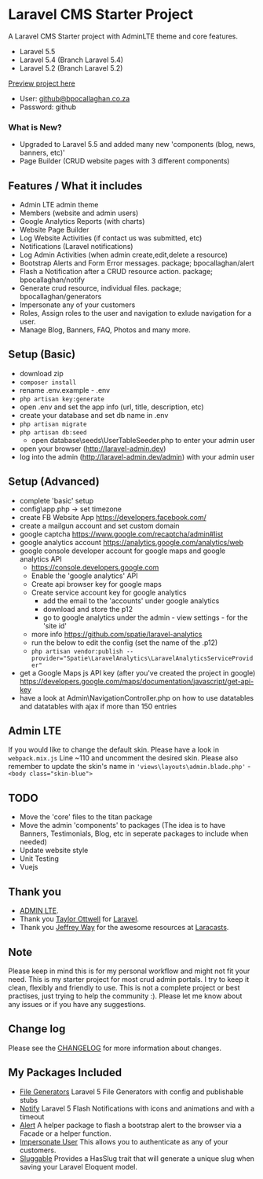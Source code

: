 # Laravel CMS Starter Project

A Laravel CMS Starter project with AdminLTE theme and core features.
- Laravel 5.5
- Laravel 5.4 (Branch Laravel 5.4)
- Laravel 5.2 (Branch Laravel 5.2)

[Preview project here](http://bpocallaghan.co.za)
- User: github@bpocallaghan.co.za
- Password: github

### What is New?
- Upgraded to Laravel 5.5 and added many new 'components (blog, news, banners, etc)'
- Page Builder (CRUD website pages with 3 different components)

## Features / What it includes
- Admin LTE admin theme
- Members (website and admin users)
- Google Analytics Reports (with charts)
- Website Page Builder
- Log Website Activities (if contact us was submitted, etc)
- Notifications (Laravel notifications)
- Log Admin Activities (when admin create,edit,delete a resource)
- Bootstrap Alerts and Form Error messages. package; bpocallaghan/alert
- Flash a Notification after a CRUD resource action. package; bpocallaghan/notify
- Generate crud resource, individual files. package; bpocallaghan/generators
- Impersonate any of your customers
- Roles, Assign roles to the user and navigation to exlude navigation for a user.
- Manage Blog, Banners, FAQ, Photos and many more.

## Setup (Basic)
- download zip
- ```composer install```
- rename .env.example - .env
- ```php artisan key:generate```
- open .env and set the app info (url, title, description, etc)
- create your database and set db name in .env
- ```php artisan migrate```
- ```php artisan db:seed```
	- open database\seeds\UserTableSeeder.php to enter your admin user
- open your browser (http://laravel-admin.dev)
- log into the admin (http://laravel-admin.dev/admin) with your admin user

## Setup (Advanced)
- complete 'basic' setup
- config\app.php -> set timezone
- create FB Website App https://developers.facebook.com/
- create a mailgun account and set custom domain
- google captcha https://www.google.com/recaptcha/admin#list
- google analytics account https://analytics.google.com/analytics/web
- google console developer account for google maps and google analytics API
    - https://console.developers.google.com
    - Enable the 'google analytics' API
	- Create api browser key for google maps
	- Create service account key for google analytics
		- add the email to the 'accounts' under google analytics
 		- download and store the p12
 		- go to google analytics under the admin - view settings - for the 'site id'
 	- more info https://github.com/spatie/laravel-analytics
 	- run the below to edit the config (set the name of the .p12)
 	- ```php artisan vendor:publish --provider="Spatie\LaravelAnalytics\LaravelAnalyticsServiceProvider"```
- get a Google Maps js API key (after you've created the project in google) https://developers.google.com/maps/documentation/javascript/get-api-key 
- have a look at Admin\NavigationController.php on how to use datatables and datatables with ajax if more than 150 entries

## Admin LTE
If you would like to change the default skin. 
Please have a look in `webpack.mix.js` Line ~110 and uncomment the desired skin.
Please also remember to update the skin's name in `'views\layouts\admin.blade.php'` - `<body class="skin-blue">`

## TODO
- Move the 'core' files to the titan package
- Move the admin 'components' to packages (The idea is to have Banners, Testimonials, Blog, etc in seperate packages to include when needed)
- Update website style
- Unit Testing
- Vuejs

## Thank you

- [ADMIN LTE](https://github.com/almasaeed2010/AdminLTE).
- Thank you [Taylor Ottwell](https://github.com/taylorotwell) for [Laravel](http://laravel.com/).
- Thank you [Jeffrey Way](https://github.com/JeffreyWay) for the awesome resources at [Laracasts](https://laracasts.com/).

## Note

Please keep in mind this is for my personal workflow and might not fit your need.
This is my starter project for most crud admin portals.
I try to keep it clean, flexibly and friendly to use. This is not a complete project or best practises, just trying to help the community :).
Please let me know about any issues or if you have any suggestions.

## Change log

Please see the [CHANGELOG](http://bpocallaghan.co.za/changelog) for more information about changes.

## My Packages Included

- [File Generators](https://github.com/bpocallaghan/generators) Laravel 5 File Generators with config and publishable stubs
- [Notify](https://github.com/bpocallaghan/notify) Laravel 5 Flash Notifications with icons and animations and with a timeout
- [Alert](https://github.com/bpocallaghan/alert) A helper package to flash a bootstrap alert to the browser via a Facade or a helper function.
- [Impersonate User](https://github.com/bpocallaghan/impersonate) This allows you to authenticate as any of your customers.
- [Sluggable](https://github.com/bpocallaghan/sluggable) Provides a HasSlug trait that will generate a unique slug when saving your Laravel Eloquent model.
